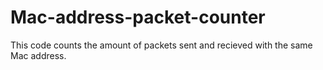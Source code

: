 # Mac-address-packet-counter
This code counts the amount of packets sent and recieved with the same Mac address.
